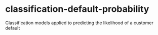# classification-default-probability
Classification models applied to predicting the likelihood of a customer default
